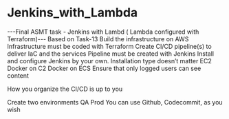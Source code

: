 # Jenkins_with_Lambda
---Final ASMT task - Jenkins with Lambd ( Lambda configured with Terraform)---
Based on Task-13
Build the infrastructure on AWS
Infrastructure must be coded with Terraform
Create CI/CD pipeline(s) to deliver IaC and the services 
Pipeline must be created with Jenkins
 Install and configure Jenkins by your own. Installation type doesn’t matter
  EC2
  Docker on C2
  Docker on ECS
Ensure that only logged users can see content

How you organize the CI/CD is up to you

Create two environments
  QA
  Prod
You can use Github, Codecommit, as you wish

